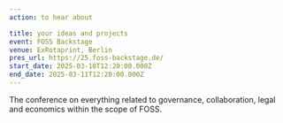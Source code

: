 ```yaml
---
action: to hear about

title: your ideas and projects
event: FOSS Backstage
venue: ExRotaprint, Berlin
pres_url: https://25.foss-backstage.de/
start_date: 2025-03-10T12:20:00.000Z
end_date: 2025-03-11T12:20:00.000Z
---
```


The conference on everything related to governance, collaboration, legal and economics within the scope of FOSS.
